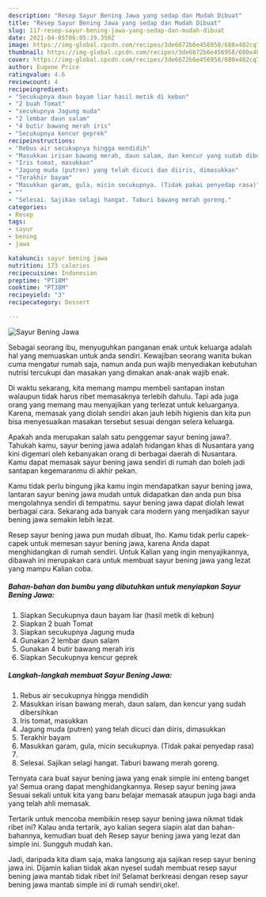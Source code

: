 ```yaml
---
description: "Resep Sayur Bening Jawa yang sedap dan Mudah Dibuat"
title: "Resep Sayur Bening Jawa yang sedap dan Mudah Dibuat"
slug: 117-resep-sayur-bening-jawa-yang-sedap-dan-mudah-dibuat
date: 2021-04-05T06:05:19.350Z
image: https://img-global.cpcdn.com/recipes/3de6672b6e456958/680x482cq70/sayur-bening-jawa-foto-resep-utama.jpg
thumbnail: https://img-global.cpcdn.com/recipes/3de6672b6e456958/680x482cq70/sayur-bening-jawa-foto-resep-utama.jpg
cover: https://img-global.cpcdn.com/recipes/3de6672b6e456958/680x482cq70/sayur-bening-jawa-foto-resep-utama.jpg
author: Eugene Price
ratingvalue: 4.6
reviewcount: 4
recipeingredient:
- "Secukupnya daun bayam liar hasil metik di kebun"
- "2 buah Tomat"
- "secukupnya Jagung muda"
- "2 lembar daun salam"
- "4 butir bawang merah iris"
- "Secukupnya kencur geprek"
recipeinstructions:
- "Rebus air secukupnya hingga mendidih"
- "Masukkan irisan bawang merah, daun salam, dan kencur yang sudah dibersihkan"
- "Iris tomat, masukkan"
- "Jagung muda (putren) yang telah dicuci dan diiris, dimasukkan"
- "Terakhir bayam"
- "Masukkan garam, gula, micin secukupnya. (Tidak pakai penyedap rasa)"
- ""
- "Selesai. Sajikan selagi hangat. Taburi bawang merah goreng."
categories:
- Resep
tags:
- sayur
- bening
- jawa

katakunci: sayur bening jawa 
nutrition: 173 calories
recipecuisine: Indonesian
preptime: "PT18M"
cooktime: "PT38M"
recipeyield: "3"
recipecategory: Dessert

---
```



![Sayur Bening Jawa](https://img-global.cpcdn.com/recipes/3de6672b6e456958/680x482cq70/sayur-bening-jawa-foto-resep-utama.jpg)

Sebagai seorang ibu, menyuguhkan panganan enak untuk keluarga adalah hal yang memuaskan untuk anda sendiri. Kewajiban seorang  wanita bukan cuma mengatur rumah saja, namun anda pun wajib menyediakan kebutuhan nutrisi tercukupi dan masakan yang dimakan anak-anak wajib enak.

Di waktu  sekarang, kita memang mampu membeli santapan instan walaupun tidak harus ribet memasaknya terlebih dahulu. Tapi ada juga orang yang memang mau menyajikan yang terlezat untuk keluarganya. Karena, memasak yang diolah sendiri akan jauh lebih higienis dan kita pun bisa menyesuaikan masakan tersebut sesuai dengan selera keluarga. 



Apakah anda merupakan salah satu penggemar sayur bening jawa?. Tahukah kamu, sayur bening jawa adalah hidangan khas di Nusantara yang kini digemari oleh kebanyakan orang di berbagai daerah di Nusantara. Kamu dapat memasak sayur bening jawa sendiri di rumah dan boleh jadi santapan kegemaranmu di akhir pekan.

Kamu tidak perlu bingung jika kamu ingin mendapatkan sayur bening jawa, lantaran sayur bening jawa mudah untuk didapatkan dan anda pun bisa mengolahnya sendiri di tempatmu. sayur bening jawa dapat diolah lewat berbagai cara. Sekarang ada banyak cara modern yang menjadikan sayur bening jawa semakin lebih lezat.

Resep sayur bening jawa pun mudah dibuat, lho. Kamu tidak perlu capek-capek untuk memesan sayur bening jawa, karena Anda dapat menghidangkan di rumah sendiri. Untuk Kalian yang ingin menyajikannya, dibawah ini merupakan cara untuk membuat sayur bening jawa yang lezat yang mampu Kalian coba.

<!--inarticleads1-->

##### Bahan-bahan dan bumbu yang dibutuhkan untuk menyiapkan Sayur Bening Jawa:

1. Siapkan Secukupnya daun bayam liar (hasil metik di kebun)
1. Siapkan 2 buah Tomat
1. Siapkan secukupnya Jagung muda
1. Gunakan 2 lembar daun salam
1. Gunakan 4 butir bawang merah iris
1. Siapkan Secukupnya kencur geprek




<!--inarticleads2-->

##### Langkah-langkah membuat Sayur Bening Jawa:

1. Rebus air secukupnya hingga mendidih
1. Masukkan irisan bawang merah, daun salam, dan kencur yang sudah dibersihkan
1. Iris tomat, masukkan
1. Jagung muda (putren) yang telah dicuci dan diiris, dimasukkan
1. Terakhir bayam
1. Masukkan garam, gula, micin secukupnya. (Tidak pakai penyedap rasa)
1. 
1. Selesai. Sajikan selagi hangat. Taburi bawang merah goreng.




Ternyata cara buat sayur bening jawa yang enak simple ini enteng banget ya! Semua orang dapat menghidangkannya. Resep sayur bening jawa Sesuai sekali untuk kita yang baru belajar memasak ataupun juga bagi anda yang telah ahli memasak.

Tertarik untuk mencoba membikin resep sayur bening jawa nikmat tidak ribet ini? Kalau anda tertarik, ayo kalian segera siapin alat dan bahan-bahannya, kemudian buat deh Resep sayur bening jawa yang lezat dan simple ini. Sungguh mudah kan. 

Jadi, daripada kita diam saja, maka langsung aja sajikan resep sayur bening jawa ini. Dijamin kalian tiidak akan nyesel sudah membuat resep sayur bening jawa mantab tidak ribet ini! Selamat berkreasi dengan resep sayur bening jawa mantab simple ini di rumah sendiri,oke!.

